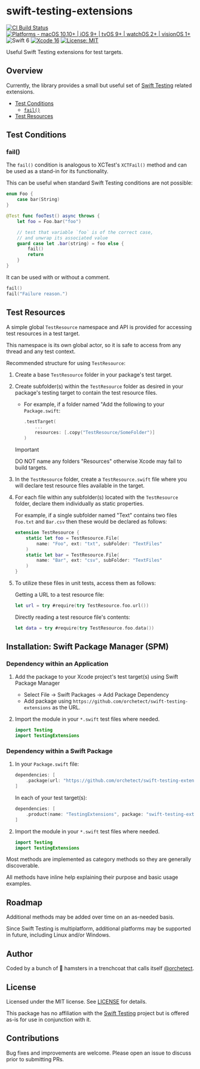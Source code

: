 # swift-testing-extensions

[![CI Build Status](https://github.com/orchetect/swift-testing-extensions/actions/workflows/build.yml/badge.svg)](https://github.com/orchetect/swift-testing-extensions/actions/workflows/build.yml) [![Platforms - macOS 10.10+ | iOS 9+ | tvOS 9+ | watchOS 2+ | visionOS 1+](https://img.shields.io/badge/platforms-macOS%2010.10+%20|%20iOS%209+%20|%20tvOS%209+%20|%20watchOS%202+%20|%20visionOS%201+-lightgrey.svg?style=flat)](https://developer.apple.com/swift) ![Swift 6](https://img.shields.io/badge/Swift-6-orange.svg?style=flat) [![Xcode 16](https://img.shields.io/badge/Xcode-16-blue.svg?style=flat)](https://developer.apple.com/swift) [![License: MIT](http://img.shields.io/badge/license-MIT-lightgrey.svg?style=flat)](https://github.com/orchetect/swift-testing-extensions/blob/main/LICENSE)

Useful Swift Testing extensions for test targets.

## Overview

Currently, the library provides a small but useful set of [Swift Testing](https://github.com/swiftlang/swift-testing) related extensions.

- [Test Conditions](#Test-Conditions)
  - [`fail()`](#fail)
- [Test Resources](#Test-Resources)

## Test Conditions

### fail()

The `fail()` condition is analogous to XCTest's `XCTFail()` method and can be used as a stand-in for its functionality.

This can be useful when standard Swift Testing conditions are not possible:

```swift
enum Foo {
    case bar(String)
}

@Test func fooTest() async throws {
    let foo = Foo.bar("foo")

    // test that variable `foo` is of the correct case,
    // and unwrap its associated value
    guard case let .bar(string) = foo else {
        fail()
        return
    }
}
```

It can be used with or without a comment.

```swift
fail()
fail("Failure reason.")
```

## Test Resources

A simple global `TestResource` namespace and API is provided for accessing test resources in a test target.

This namespace is its own global actor, so it is safe to access from any thread and any test context.

Recommended structure for using ``TestResource``:

1. Create a base `TestResource` folder in your package's test target.
2. Create subfolder(s) within the `TestResource` folder as desired in your package's
   testing target to contain the test resource files.
   - For example, if a folder named "Add the following to your `Package.swift`:
     ```swift
     .testTarget(
         ...
         resources: [.copy("TestResource/SomeFolder")]
     )
     ```
   > [!IMPORTANT]
   > DO NOT name any folders "Resources" otherwise Xcode may fail to build targets.
3. In the `TestResource` folder, create a `TestResource.swift` file where you will declare
   test resource files available in the target.
4. For each file within any subfolder(s) located with the `TestResource` folder,
   declare them individually as static properties.
   
   For example, if a single subfolder named "Text" contains two files `Foo.txt` and `Bar.csv`
   then these would be declared as follows:
   
   ```swift
   extension TestResource {
       static let foo = TestResource.File(
           name: "Foo", ext: "txt", subFolder: "TextFiles"
       )
       static let bar = TestResource.File(
           name: "Bar", ext: "csv", subFolder: "TextFiles"
       )
   }
   ```
5. To utilize these files in unit tests, access them as follows:
   
   Getting a URL to a test resource file:
   ```swift
   let url = try #require(try TestResource.foo.url())
   ```
   
   Directly reading a test resource file's contents:
   ```swift
   let data = try #require(try TestResource.foo.data())
   ```

## Installation: Swift Package Manager (SPM)

### Dependency within an Application

1. Add the package to your Xcode project's test target(s) using Swift Package Manager

   - Select File → Swift Packages → Add Package Dependency
   - Add package using `https://github.com/orchetect/swift-testing-extensions` as the URL.

2. Import the module in your `*.swift` test files where needed.

   ```swift
   import Testing
   import TestingExtensions
   ```

### Dependency within a Swift Package

1. In your `Package.swift` file:

   ```swift
   dependencies: [
       .package(url: "https://github.com/orchetect/swift-testing-extensions", from: "0.1.0")
   ]
   ```
   
   In each of your test target(s):
   
   ```swift
   dependencies: [
       .product(name: "TestingExtensions", package: "swift-testing-extensions")
   ]
   ```
   
2. Import the module in your `*.swift` test files where needed.

   ```swift
   import Testing
   import TestingExtensions
   ```

Most methods are implemented as category methods so they are generally discoverable.

All methods have inline help explaining their purpose and basic usage examples.

## Roadmap

Additional methods may be added over time on an as-needed basis.

Since Swift Testing is multiplatform, additional platforms may be supported in future, including Linux and/or Windows.

## Author

Coded by a bunch of 🐹 hamsters in a trenchcoat that calls itself [@orchetect](https://github.com/orchetect).

## License

Licensed under the MIT license. See [LICENSE](https://github.com/orchetect/swift-testing-extensions/blob/master/LICENSE) for details.

This package has no affiliation with the [Swift Testing](https://github.com/swiftlang/swift-testing) project but is offered as-is for use in conjunction with it.

## Contributions

Bug fixes and improvements are welcome. Please open an issue to discuss prior to submitting PRs.

